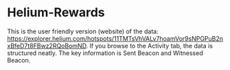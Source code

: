 # Helium-Rewards
This is the user friendly version (website) of the data: https://explorer.helium.com/hotspots/11TMTsVhVALv7hoamVor9sNPGPuB2nxBfeD7t8FBwz2RQoBomND.
If you browse to the Activity tab, the data is structured neatly. The key information is Sent Beacon and Witnessed Beacon. 
